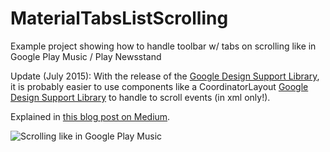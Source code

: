 # MaterialTabsListScrolling
Example project showing how to handle toolbar w/ tabs on scrolling like in Google Play Music / Play Newsstand

Update (July 2015):
With the release of the [Google Design Support Library](http://android-developers.blogspot.de/2015/05/android-design-support-library.html), it is probably easier to use components like a CoordinatorLayout [Google Design Support Library](http://developer.android.com/intl/zh-CN/reference/android/support/design/widget/CoordinatorLayout.html?utm_campaign=io15&utm_source=dac&utm_medium=blog) to handle to scroll events (in xml only!).

Explained in [this blog post on Medium](https://medium.com/@dan1ve/android-howto-material-design-tabs-scrolling-like-in-google-play-music-12273ce07bc). 


![Scrolling like in Google Play Music](http://i.imgur.com/byrgxdB.gif?raw=true "Optional Title")
